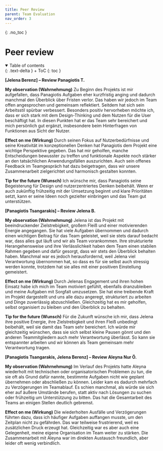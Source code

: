 ```yaml
---
title: Peer Review
parent: Team Evaluation
nav_order: 3
---
```


{: .no_toc }
# Peer review

<details open markdown="block">
{: .text-delta }
<summary>Table of contents</summary>
+ ToC
{: toc }
</details>

**[Jelena Berenz] – Review Panagiotis T.**

**My observation (Wahrnehmung)**
Zu Beginn des Projekts ist mir aufgefallen, dass Panagiotis Aufgaben eher kurzfristig anging und dadurch manchmal den Überblick über Fristen verlor. Das haben wir jedoch im Team offen angesprochen und gemeinsam reflektiert. Seitdem hat sich sein Arbeitsstil spürbar verbessert. Besonders positiv hervorheben möchte ich, dass er sich stark mit dem Design-Thinking und dem Nutzen für die User beschäftigt hat. In diesen Punkten hat er das Team sehr bereichert und mich persönlich gut ergänzt, insbesondere beim Hinterfragen von Funktionen aus Sicht der Nutzer.

**Effect on me (Wirkung)**
Durch seinen Fokus auf Nutzerbedürfnisse und seine Kreativität im konzeptionellen Denken hat Panagiotis dem Projekt eine wichtige Perspektive gegeben. Das hat mir geholfen, manche Entscheidungen bewusster zu treffen und funktionale Aspekte noch stärker an den tatsächlichen Anwendungsfällen auszurichten. Auch sein offenes Feedback im Teamgespräch hat dazu beigetragen, dass wir unsere Zusammenarbeit zielgerichtet und harmonisch gestalten konnten.

**Tip for the future (Wunsch)**
Ich wünsche mir, dass Panagiotis seine Begeisterung für Design und nutzerzentriertes Denken beibehält. Wenn er auch zukünftig frühzeitig mit der Umsetzung beginnt und klare Prioritäten setzt, kann er seine Ideen noch gezielter einbringen und das Team gut unterstützen.

**[Panagiotis Tsangarakis] – Review Jelena B.**

**My observation (Wahrnehmung)**
Jelena ist das Projekt mit beeindruckender Zielstrebigkeit, großem Fleiß und einer motivierenden Energie angegangen. Sie hat viele Aufgaben übernommen und dadurch einen wichtigen Beitrag für das Team geleistet, weil sie stets darauf bedacht war, dass alles gut läuft und wir als Team vorankommen. Ihre strukturierte Herangehensweise und ihre Verlässlichkeit haben dem Team einen stabilen Rahmen gegeben und dafür gesorgt, dass wir stets den Überblick behalten haben. Manchmal war es jedoch herausfordernd, weil Jelena viel Verantwortung übernommen hat, so dass es für sie selbst auch stressig werden konnte, trotzdem hat sie alles mit einer positiven Einstellung gemeistert.

**Effect on me (Wirkung)**
Durch Jelenas Engagement und ihren hohen Einsatz habe ich mich im Team motiviert gefühlt, ebenfalls dranzubleiben und meine Aufgaben mit Sorgfalt umzusetzen. Sie hat eine treibende Kraft im Projekt dargestellt und uns alle dazu angeregt, strukturiert zu arbeiten und Dinge zuverlässig abzuschließen. Gleichzeitig hat es mir geholfen, selbst organisiert zu bleiben und den Überblick zu behalten.

**Tip for the future (Wunsch)**
Für die Zukunft wünsche ich mir, dass Jelena ihre positive Energie, ihre Zielstrebigkeit und ihren Fleiß unbedingt beibehält, weil sie damit das Team sehr bereichert. Ich würde mir gleichzeitig wünschen, dass sie sich selbst kleine Pausen gönnt und den anderen Teammitgliedern auch mehr Verantwortung überlässt. So kann sie entspannter arbeiten und wir können als Team gemeinsam mehr Verantwortung tragen.

**[Panagiotis Tsangarakis, Jelena Berenz] – Review Aleyna Nur Ö.**

**My observation (Wahrnehmung)**
Im Verlauf des Projekts hatte Aleyna wiederholt mit technischen oder organisatorischen Problemen zu tun, die sie oft als Grund dafür nannte, bestimmte Aufgaben nicht wie geplant übernehmen oder abschließen zu können. Leider kam es dadurch mehrfach zu Verzögerungen im Teamablauf. Es schien manchmal, als würde sie sich eher auf äußere Umstände berufen, statt aktiv nach Lösungen zu suchen oder frühzeitig um Unterstützung zu bitten. Das hat die Gesamtarbeit des Teams an einigen Stellen deutlich gebremst.

**Effect on me (Wirkung)**
Die wiederholten Ausfälle und Verzögerungen führten dazu, dass ich häufiger Aufgaben auffangen musste, um den Zeitplan nicht zu gefährden. Das war teilweise frustrierend, weil es zusätzlichen Druck erzeugt hat. Gleichzeitig war es aber auch eine Gelegenheit, meine eigene Organisation im Team weiter zu stärken. Die Zusammenarbeit mit Aleyna war im direkten Austausch freundlich, aber leider oft wenig verbindlich.


